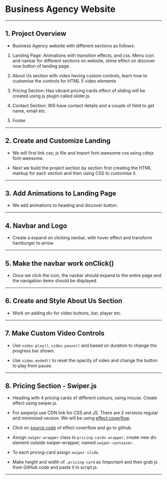 # Business Agency Website

---

## 1. Project Overview

- Business Agency website with different sections as follows:

1. Landing Page: Animations with transition effects, and css. Menu icon and navbar for different sections on website, shine effect on discover now button of landing page.

2. About Us section with video having custom controls, learn how to customise the controls for HTML 5 video elements

3. Pricing Section: Has vibrant pricing cards effect of sliding will be created using js plugin called slider.js.

4. Contact Section: Will have contact details and a couple of field to get name, email etc.

5. Footer

---

## 2. Create and Customize Landing

- We will first link css, js file and import font-awesome css using cdnjs font-awesome.

- Next we build the project section by section first creating the HTML markup for each section and then using CSS to customise it.

---

## 3. Add Animations to Landing Page

- We add animations to heading and discover button.

---

## 4. Navbar and Logo

- Create a expand on clicking navbar, with hover effect and transform hamburger to arrow.

---

## 5. Make the navbar work onClick()

- Once we click the icon, the navbar should expand to the entire page and the navigation items should be displayed.

---

## 6. Create and Style About Us Section

- Work on adding div for video buttons, bar, player etc.

---

## 7. Make Custom Video Controls

- Use `video.play()`, `video.pause()` and based on duration to change the progress bar shown.

- Use `video.ended()` to reset the opacity of video and change the button to play from pause.

---

## 8. Pricing Section - Swiper.js

- Heading with 4 pricing cards of different colours, using mouse. Create effect using swiper.js.

- For swiperjs use CDN link for CSS and JS. There are 2 versions regular and minimized version. We will be using [effect coverflow](https://swiperjs.com/demos#effect-coverflow).

- Click on [source code](https://github.com/nolimits4web/Swiper/blob/master/demos/250-effect-flip.html) of effect coverflow and go to github.

- Assign `swiper-wrapper` class to `pricing-cards-wrapper`, create new div element outside swiper-wrapper, named `swiper-container`.

- To each pricing-card assign `swiper-slide`.

- Make height and width of `.pricing-card` as !important and then grab js from GitHub code and paste it in script.js.

---
